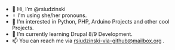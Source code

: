 - 👋 Hi, I’m @rsiudzinski
- ♀️ I'm using she/her pronouns.
- 👀 I’m interested in Python, PHP, Arduino Projects and other cool Projects.
- 🌱 I’m currently learning Drupal 8/9 Development.
- 📫 You can reach me via rsiudzinski-via-github@mailbox.org .
